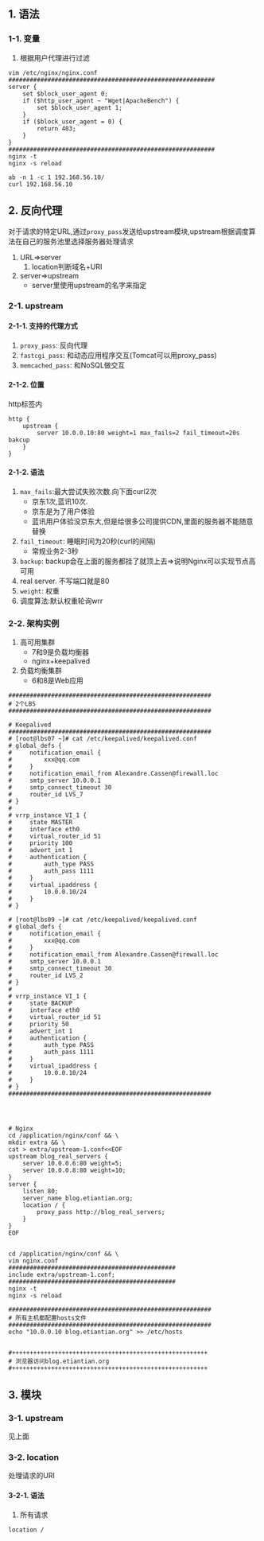 ## 1. 语法
### 1-1. 变量
1. 根据用户代理进行过滤
```
vim /etc/nginx/nginx.conf
##########################################################
server {
    set $block_user_agent 0;
    if ($http_user_agent ~ "Wget|ApacheBench") {
        set $block_user_agent 1;
    }
    if ($block_user_agent = 0) {
        return 403;
    }
}
##########################################################
nginx -t
nginx -s reload

ab -n 1 -c 1 192.168.56.10/
curl 192.168.56.10
```
## 2. 反向代理
对于请求的特定URL,通过`proxy_pass`发送给upstream模块,upstream根据调度算法在自己的服务池里选择服务器处理请求
1. URL=>server
    1. location判断域名+URI
2. server=>upstream
    + server里使用upstream的名字来指定
    
### 2-1. upstream
#### 2-1-1. 支持的代理方式
1. `proxy_pass`: 反向代理
2. `fastcgi_pass`: 和动态应用程序交互(Tomcat可以用proxy_pass)
3. `memcached_pass`: 和NoSQL做交互
#### 2-1-2. 位置
http标签内
```
http {
    upstream {
        server 10.0.0.10:80 weight=1 max_fails=2 fail_timeout=20s bakcup
    }
}
```
#### 2-1-2. 语法
1. `max_fails`:最大尝试失败次数.向下面curl2次
    + 京东1次,蓝讯10次.
    + 京东是为了用户体验
    + 蓝讯用户体验没京东大,但是给很多公司提供CDN,里面的服务器不能随意替换
2. `fail_timeout`: 睡眠时间为20秒(curl的间隔)
    + 常规业务2-3秒
3. `backup`: backup会在上面的服务都挂了就顶上去=>说明Nginx可以实现节点高可用
4. real server. 不写端口就是80
5. `weight`: 权重
6. 调度算法:默认权重轮询wrr


### 2-2. 架构实例
1. 高可用集群
    + 7和9是负载均衡器
    + nginx+keepalived
2. 负载均衡集群
    + 6和8是Web应用
```
#########################################################
# 2个LBS
#########################################################

# Keepalived
#########################################################
# [root@lbs07 ~]# cat /etc/keepalived/keepalived.conf
# global_defs {
#     notification_email {
#         xxx@qq.com
#     }
#     notification_email_from Alexandre.Cassen@firewall.loc
#     smtp_server 10.0.0.1
#     smtp_connect_timeout 30
#     router_id LVS_7
# }
# 
# vrrp_instance VI_1 {
#     state MASTER
#     interface eth0
#     virtual_router_id 51
#     priority 100
#     advert_int 1
#     authentication {
#         auth_type PASS
#         auth_pass 1111
#     }
#     virtual_ipaddress {
#         10.0.0.10/24
#     }
# }

# [root@lbs09 ~]# cat /etc/keepalived/keepalived.conf
# global_defs {
#     notification_email {
#         xxx@qq.com
#     }
#     notification_email_from Alexandre.Cassen@firewall.loc
#     smtp_server 10.0.0.1
#     smtp_connect_timeout 30
#     router_id LVS_2
# }
# 
# vrrp_instance VI_1 {
#     state BACKUP
#     interface eth0
#     virtual_router_id 51
#     priority 50
#     advert_int 1
#     authentication {
#         auth_type PASS
#         auth_pass 1111
#     }
#     virtual_ipaddress {
#         10.0.0.10/24
#     }
# }
#########################################################




# Nginx
cd /application/nginx/conf && \
mkdir extra && \
cat > extra/upstream-1.conf<<EOF
upstream blog_real_servers {
    server 10.0.0.6:80 weight=5;
    server 10.0.0.8:80 weight=10;
}
server {
    listen 80;
    server_name blog.etiantian.org;
    location / {
        proxy_pass http://blog_real_servers;
    }
}
EOF


cd /application/nginx/conf && \
vim nginx.conf
###############################################
include extra/upstream-1.conf;
###############################################
nginx -t
nginx -s reload

#########################################################
# 所有主机都配置hosts文件
#########################################################
echo "10.0.0.10 blog.etiantian.org" >> /etc/hosts


#+++++++++++++++++++++++++++++++++++++++++++++++++++++++
# 浏览器访问blog.etiantian.org
#+++++++++++++++++++++++++++++++++++++++++++++++++++++++
```



## 3. 模块
### 3-1. upstream
见上面
### 3-2. location
处理请求的URI
#### 3-2-1. 语法
1. 所有请求
```
location / 
```


